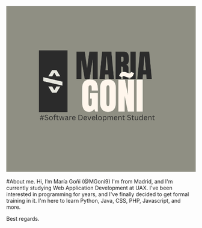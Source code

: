 
![Imagen portada](mgonifoto.png)

#About me.
Hi, I’m María Goñi (@MGoni9)
I'm from Madrid, and I'm currently studying Web Application Development at UAX. 
I've been interested in programming for years, and I've finally decided to get formal training in it.
I'm here to learn Python, Java, CSS, PHP, Javascript, and more. 

Best regards.





<!---
MGoni9/MGoni9 is a ✨ special ✨ repository because its `README.md` (this file) appears on your GitHub profile.
You can click the Preview link to take a look at your changes.
--->
